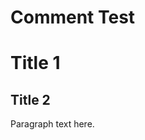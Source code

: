 # Comment Test

# Title 1

[//]: <> 
(
    This is also a comment.
    Look at it being ignored in VS Code.
    It supports multiple lines.
)

[//]: # 
(
    This may be the most platform independent comment
    Look at it being ignored in VS Code.
    It supports multiple lines.
)

## Title 2

Paragraph text here.
